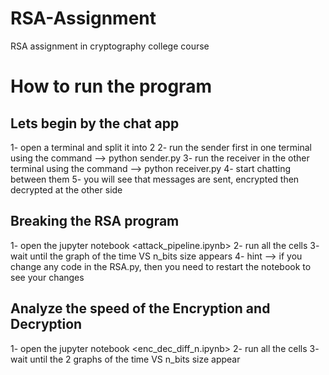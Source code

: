# RSA-Assignment
RSA assignment in cryptography college course

# How to run the program

## Lets begin by the chat app
1- open a terminal and split it into 2
2- run the sender first in one terminal using the command --> python sender.py
3- run the receiver in the other terminal using the command --> python receiver.py
4- start chatting between them
5- you will see that messages are sent, encrypted then decrypted at the other side

## Breaking the RSA program
1- open the jupyter notebook <attack_pipeline.ipynb>
2- run all the cells
3- wait until the graph of the time VS n_bits size appears
4- hint --> if you change any code in the RSA.py, then you need to restart the notebook to see your changes

## Analyze the speed of the Encryption and Decryption
1- open the jupyter notebook <enc_dec_diff_n.ipynb>
2- run all the cells
3- wait until the 2 graphs of the time VS n_bits size appear
